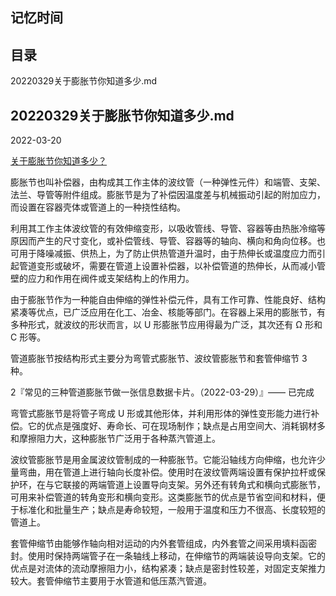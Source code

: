 ## 记忆时间

## 目录

20220329关于膨胀节你知道多少.md

## 20220329关于膨胀节你知道多少.md

2022-03-20

[关于膨胀节你知道多少？](https://mp.weixin.qq.com/s/t6kV8XVSmuwyFxZiPPx8bw)

膨胀节也叫补偿器，由构成其工作主体的波纹管（一种弹性元件）和端管、支架、法兰、导管等附件组成。膨胀节是为了补偿因温度差与机械振动引起的附加应力，而设置在容器壳体或管道上的一种挠性结构。

利用其工作主体波纹管的有效伸缩变形，以吸收管线、导管、容器等由热胀冷缩等原因而产生的尺寸变化，或补偿管线、导管、容器等的轴向、横向和角向位移。也可用于降噪减振、供热上，为了防止供热管道升温时，由于热伸长或温度应力而引起管道变形或破坏，需要在管道上设置补偿器，以补偿管道的热伸长，从而减小管壁的应力和作用在阀件或支架结构上的作用力。

由于膨胀节作为一种能自由伸缩的弹性补偿元件，具有工作可靠、性能良好、结构紧凑等优点，已广泛应用在化工、冶金、核能等部门。在容器上采用的膨胀节，有多种形式，就波纹的形状而言，以 U 形膨胀节应用得最为广泛，其次还有 Ω 形和 C 形等。

管道膨胀节按结构形式主要分为弯管式膨胀节、波纹管膨胀节和套管伸缩节 3 种。

2『常见的三种管道膨胀节做一张信息数据卡片。（2022-03-29）』—— 已完成

弯管式膨胀节是将管子弯成 U 形或其他形体，并利用形体的弹性变形能力进行补偿。它的优点是强度好、寿命长、可在现场制作；缺点是占用空间大、消耗钢材多和摩擦阻力大，这种膨胀节广泛用于各种蒸汽管道上。

波纹管膨胀节是用金属波纹管制成的一种膨胀节。它能沿轴线方向伸缩，也允许少量弯曲，用在管道上进行轴向长度补偿。使用时在波纹管两端设置有保护拉杆或保护环，在与它联接的两端管道上设置导向支架。另外还有转角式和横向式膨胀节，可用来补偿管道的转角变形和横向变形。这类膨胀节的优点是节省空间和材料，便于标准化和批量生产；缺点是寿命较短，一般用于温度和压力不很高、长度较短的管道上。

套管伸缩节由能够作轴向相对运动的内外套管组成，内外套管之间采用填料函密封。使用时保持两端管子在一条轴线上移动，在伸缩节的两端装设导向支架。它的优点是对流体的流动摩擦阻力小，结构紧凑；缺点是密封性较差，对固定支架推力较大。套管伸缩节主要用于水管道和低压蒸汽管道。